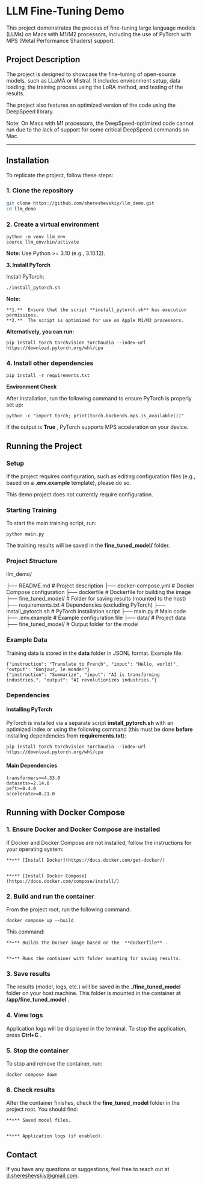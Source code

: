# ****LLM Fine-Tuning Demo****

This project demonstrates the process of fine-tuning large language models (LLMs) on Macs with M1/M2 processors, including the use of PyTorch with MPS (Metal Performance Shaders) support.

## ****Project Description****

The project is designed to showcase the fine-tuning of open-source models, such as LLaMA or Mistral. It includes environment setup, data loading, the training process using the LoRA method, and testing of the results.

The project also features an optimized version of the code using the DeepSpeed library.

Note: On Macs with M1 processors, the DeepSpeed-optimized code cannot run due to the lack of support for some critical DeepSpeed commands on Mac.

---

## **Installation**

To replicate the project, follow these steps:

### **1. Clone the repository**

```bash
git clone https://github.com/shereshevskiy/llm_demo.git
cd llm_demo
```

### **2. Create a virtual environment**

```
python -m venv llm_env
source llm_env/bin/activate
```

**Note:** Use Python >= 3.10 (e.g., 3.10.12).

**3. Install PyTorch**

Install PyTorch:

```
./install_pytorch.sh
```

**Note:**

    **1.**	Ensure that the script **install_pytorch.sh** has execution permissions.   
    **2.**	The script is optimized for use on Apple M1/M2 processors.   


**Alternatively, you can run:**

```
pip install torch torchvision torchaudio --index-url https://download.pytorch.org/whl/cpu
```

### **4. Install other dependencies**

```
pip install -r requirements.txt
```

**Environment Check**

After installation, run the following command to ensure PyTorch is properly set up:

```
python -c "import torch; print(torch.backends.mps.is_available())"
```

If the output is  **True** , PyTorch supports MPS acceleration on your device.


## **Running the Project**


### **Setup**


If the project requires configuration, such as editing configuration files (e.g., based on a **.env.example** template), please do so.


This demo project does not currently require configuration.


### **Starting Training**


To start the main training script, run:

```
python main.py
```

The training results will be saved in the **fine_tuned_model/** folder.


### **Project Structure**



llm_demo/

├── README.md   # Project description
├── docker-compose.yml # Docker Compose configuration
├── dockerfile # Dockerfile for building the image
├── fine_tuned_model/  # Folder for saving results (mounted to the host)
├── requirements.txt # Dependencies (excluding PyTorch)
├── install_pytorch.sh # PyTorch installation script
├── main.py  # Main code
├── .env.example # Example configuration file
├── data/  # Project data
├── fine_tuned_model/  # Output folder for the model





### **Example Data**





Training data is stored in the **data** folder in JSONL format. Example file:




```
{"instruction": "Translate to French", "input": "Hello, world!", "output": "Bonjour, le monde!"}
{"instruction": "Summarize", "input": "AI is transforming industries.", "output": "AI revolutionizes industries."}
```




### **Dependencies**





#### **Installing PyTorch**





PyTorch is installed via a separate script **install_pytorch.sh** with an optimized index or using the following command (this must be done **before** installing dependencies from **requirements.txt**):




```
pip install torch torchvision torchaudio --index-url https://download.pytorch.org/whl/cpu
```




#### **Main Dependencies**




```
transformers>=4.33.0
datasets>=2.14.0
peft>=0.4.0
accelerate>=0.21.0
```




## **Running with Docker Compose**





### **1. Ensure Docker and Docker Compose are installed**





If Docker and Docker Compose are not installed, follow the instructions for your operating system:





    **•** [Install Docker](https://docs.docker.com/get-docker/)


    **•** [Install Docker Compose](https://docs.docker.com/compose/install/)





### **2. Build and run the container**





From the project root, run the following command:




```
docker compose up --build
```




This command:


    **•** Builds the Docker image based on the  **dockerfile** .


    **•** Runs the container with folder mounting for saving results.





### **3. Save results**





The results (model, logs, etc.) will be saved in the **./fine_tuned_model** folder on your host machine. This folder is mounted in the container at  **/app/fine_tuned_model** .





### **4. View logs**





Application logs will be displayed in the terminal. To stop the application, press  **Ctrl+C** .





### **5. Stop the container**





To stop and remove the container, run:




```
docker compose down
```




### **6. Check results**





After the container finishes, check the **fine_tuned_model** folder in the project root. You should find:


    **•** Saved model files.


    **•** Application logs (if enabled).





## **Contact**





If you have any questions or suggestions, feel free to reach out at [d.shereshevskiy@gmail.com](mailto:d.shereshevskiy@gmail.com).
```
